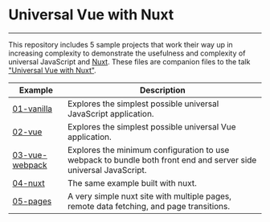 # Universal Vue with Nuxt
-------------------------

This repository includes 5 sample projects that work their way up in increasing
complexity to demonstrate the usefulness and complexity of universal JavaScript
and [Nuxt](http://www.nuxtjs.org). These files are companion files to the talk
["Universal Vue with Nuxt"](https://www.meetup.com/Central-Virginia-Javascript-Enthusiasts-CVJSE/events/244577680/).


Example                                    | Description
-------------------------------------------|------------------------------------------------------------------
[01-vanilla](01-vanilla/README.md)         | Explores the simplest possible universal JavaScript application.
[02-vue](02-vue/README.md)                 | Explores the simplest possible universal Vue application.
[03-vue-webpack](03-vue-webpack/README.md) | Explores the minimum configuration to use webpack to bundle both front end and server side universal JavaScript.
[04-nuxt](03-nuxt/README.md)               | The same example built with nuxt.
[05-pages](03-pages/README.md)             | A very simple nuxt site with multiple pages, remote data fetching, and page transitions.
